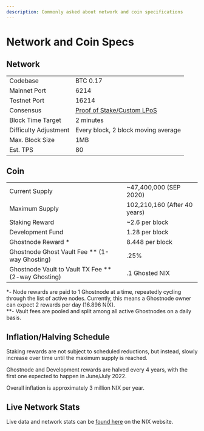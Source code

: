 ```yaml
---
description: Commonly asked about network and coin specifications
---
```


# Network and Coin Specs

## Network

|  |  |
| :--- | :--- |
| Codebase | BTC 0.17 |
| Mainnet Port | 6214 |
| Testnet Port | 16214 |
| Consensus | [Proof of Stake/Custom LPoS](consensus.md) |
| Block Time Target | 2 minutes |
| Difficulty Adjustment | Every block, 2 block moving average |
| Max. Block Size | 1MB |
| Est. TPS | 80 |

## Coin

|  |  |
| :--- | :--- |
| Current Supply | ~47,400,000 \(SEP 2020\) |
| Maximum Supply | 102,210,160 \(After 40 years\) |
| Staking Reward | ~2.6 per block |
| Development Fund | 1.28 per block |
| Ghostnode Reward \* | 8.448 per block |
| Ghostnode Ghost Vault Fee \*\* \(1-way Ghosting\) | .25% |
| Ghostnode Vault to Vault TX Fee \*\* \(2-way Ghosting\) | .1 Ghosted NIX |

\*- Node rewards are paid to 1 Ghostnode at a time, repeatedly cycling through the list of active nodes. Currently, this means a Ghostnode owner can expect 2 rewards per day \(16.896 NIX\).  
\*\*- Vault fees are pooled and split among all active Ghostnodes on a daily basis.

## Inflation/Halving Schedule

Staking rewards are not subject to scheduled reductions, but instead, slowly increase over time until the maximum supply is reached.

Ghostnode and Development rewards are halved every 4 years, with the first one expected to happen in June/July 2022.

Overall inflation is approximately 3 million NIX per year.

## Live Network Stats

Live data and network stats can be [found here](https://data.nixplatform.io/) on the NIX website.

